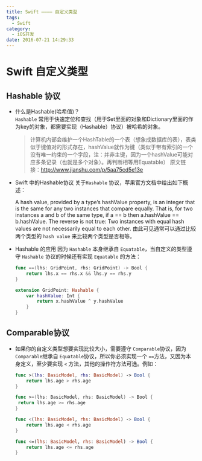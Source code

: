 ```yaml
---
title: Swift ———— 自定义类型
tags:
  - Swift
category:
  - iOS开发
date: 2016-07-21 14:29:33
---
```



# Swift 自定义类型

## Hashable 协议
* 什么是Hashable(哈希值)？     
	`Hashable` 常用于快速定位和查找（用于Set里面的对象和Dictionary里面的作为key的对象，都需要实现（Hashable）协议）被哈希的对象。
	
	> 计算机内部会维护一个HashTable的一个表（想象成数据库的表），表类似于键值对的形式存在，hashValue就作为键（类似于带有索引的一个没有唯一约束的一个字段，注：并非主键，因为一个hashValue可能对应多条记录（也就是多个对象）。再判断相等用Equatable）
原文链接：http://www.jianshu.com/p/5aa75cd5e13e

* Swift 中的Hashable协议
	关于`Hashable` 协议，苹果官方文档中给出如下概述：
	>
	A hash value, provided by a type’s hashValue property, is an integer that is the same for any two instances that compare equally. That is, for two instances a and b of the same type, if a == b then a.hashValue == b.hashValue. The reverse is not true: Two instances with equal hash values are not necessarily equal to each other.
	由此可见通常可以通过比较两个类型的 `hash value` 来比较两个类型是否相等。
	
* Hashable 的应用
	因为 `Hashable` 本身继承自 `Equatable`，当自定义的类型遵守 `Hashable` 协议的时候还有实现 `Equatable` 的方法：
	
	``` swift
	func ==(lhs: GridPoint, rhs: GridPoint) -> Bool {
    	return lhs.x == rhs.x && lhs.y == rhs.y
	}

	extension GridPoint: Hashable {
    	var hashValue: Int {
        	return x.hashValue ^ y.hashValue
    	}
	}
	
	```
## Comparable协议
* 如果你的自定义类型想要实现比较大小，需要遵守 `Comparable`协议，因为 `Comparable`继承自 `Equatable`协议，所以你必须实现一个 `==`方法，又因为本身定义，至少要实现 `<` 方法，其他的操作符方法可选。例如：

	``` swift
	func >(lhs: BasicModel, rhs: BasicModel) -> Bool {
    	return lhs.age > rhs.age
	}

	func >=(lhs: BasicModel, rhs: BasicModel) -> Bool {
   	 return lhs.age >= rhs.age
	}

	func <(lhs: BasicModel, rhs: BasicModel) -> Bool {
    	return lhs.age < rhs.age
	}

	func <=(lhs: BasicModel, rhs: BasicModel) -> Bool {
    	return lhs.age <= rhs.age
	}

	```



